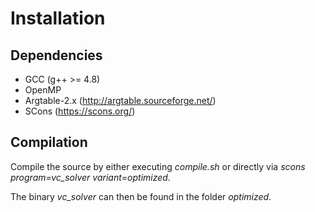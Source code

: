 # Installation #
## Dependencies ##
- GCC (g++ >= 4.8) 
- OpenMP
- Argtable-2.x (http://argtable.sourceforge.net/)
- SCons (https://scons.org/)

## Compilation ##
Compile the source by either executing *compile.sh* or 
directly via *scons program=vc_solver variant=optimized*.

The binary *vc_solver* can then be found in the folder *optimized*.

